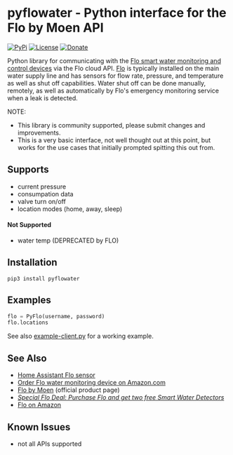 # pyflowater - Python interface for the Flo by Moen API

[![PyPi](https://img.shields.io/pypi/v/pyflowater.svg)](https://pypi.python.org/pypi/pyflowater)
[![License](https://img.shields.io/badge/License-Apache%202.0-blue.svg)](https://opensource.org/licenses/Apache-2.0)
[![Donate](https://img.shields.io/badge/Donate-PayPal-green.svg)](https://www.paypal.com/cgi-bin/webscr?cmd=_donations&business=WREP29UDAMB6G)

Python library for communicating with the [Flo smart water monitoring and control devices](http://fbuy.me/v/rsnodgrass) via the Flo cloud API. [Flo](http://fbuy.me/v/rsnodgrass) is typically installed on the main water supply line and has sensors for flow rate, pressure, and temperature as well as shut off capabilities. Water shut off can be done manually, remotely, as well as automatically by Flo's emergency monitoring service when a leak is detected.

NOTE:

* This library is community supported, please submit changes and improvements.
* This is a very basic interface, not well thought out at this point, but works for the use cases that initially prompted spitting this out from.

## Supports

- current pressure
- consumpation data
- valve turn on/off
- location modes (home, away, sleep)

#### Not Supported

- water temp (DEPRECATED by FLO)

## Installation

```
pip3 install pyflowater
```

## Examples

```python
flo = PyFlo(username, password)
flo.locations
```

See also [example-client.py](example-client.py) for a working example.

## See Also

* [Home Assistant Flo sensor](https://github.com/rsnodgrass/hass-flo-water)
* [Order Flo water monitoring device on Amazon.com](https://amzn.to/2WBn8tW?tag=rynoshark-20)
* [Flo by Moen](http://fbuy.me/v/rsnodgrass) (official product page)
* *[Special Flo Deal: Purchase Flo and get two free Smart Water Detectors](http://fbuy.me/v/rsnodgrass)*
* [Flo on Amazon](https://amzn.to/2WBn8tW?tag=rynoshark-20)

## Known Issues

* not all APIs supported

